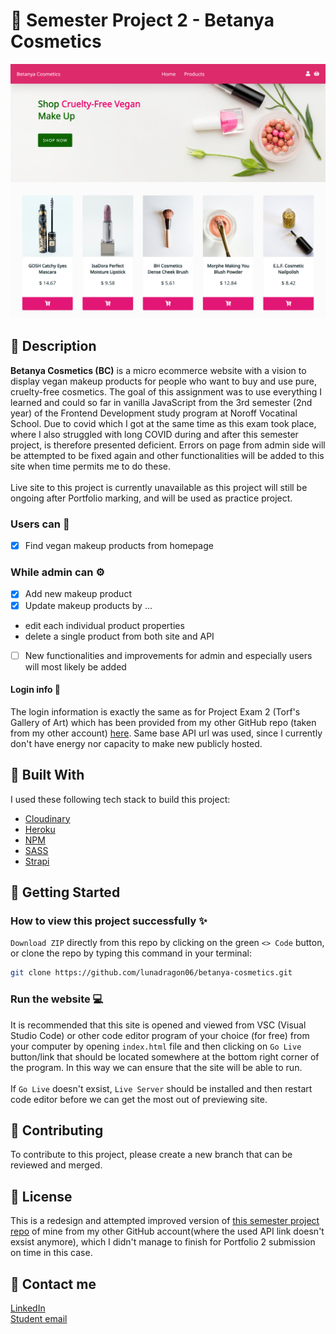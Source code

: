 # 💄 Semester Project 2 - Betanya Cosmetics
<img src="/assets/homepage.png" alt="Alt text">

## 📜 Description
**Betanya Cosmetics (BC)** is a micro ecommerce website with a vision to display vegan makeup products for people who want to buy and use pure, cruelty-free cosmetics. The goal of this assignment was to use everything I learned and could so far in vanilla JavaScript from the 3rd semester (2nd year) of the Frontend Development study program at Noroff Vocatinal School. Due to covid which I got at the same time as this exam took place, where I also struggled with long COVID during and after this semester project, is therefore presented deficient. Errors on page from admin side will be attempted to be fixed again and other functionalities will be added to this site when time permits me to do these.
<br><br>
Live site to this project is currently unavailable as this project will still be ongoing after Portfolio marking, and will be used as practice project.
### Users can 👤
- [x] Find vegan makeup products from homepage 
### While admin can ⚙️
- [x] Add new makeup product
- [x] Update makeup products by ... 
+ edit each individual product properties
+ delete a single product from both site and API 
- [ ] New functionalities and improvements for admin and especially users will most likely be added 
#### Login info 🔐
The login information is exactly the same as for Project Exam 2 (Torf's Gallery of Art) which has been provided from my other GitHub repo (taken from my other account) [here](https://github.com/lunadragon06/torfs-art-gallery). Same base API url was used, since I currently don't have energy nor capacity to make new publicly hosted.  
## 🔧 Built With
I used these following tech stack to build this project:
- [Cloudinary](https://www.cloudinary.com/)
- [Heroku](https://www.heroku.com/)
- [NPM](https://www.npmjs.com/)
- [SASS](https://sass-lang.com/)
- [Strapi](https://strapi.io/) 
## 🚀 Getting Started
### How to view this project successfully ✨
``Download ZIP`` directly from this repo by clicking on the green ``<> Code`` button, or clone the repo by typing this command in your terminal:
```bash
git clone https://github.com/lunadragon06/betanya-cosmetics.git
```
### Run the website 💻
It is recommended that this site is opened and viewed from VSC (Visual Studio Code) or other code editor program of your choice (for free) from your computer by opening ``index.html`` file and then clicking on ``Go Live`` button/link that should be located somewhere at the bottom right corner of the program. In this way we can ensure that the site will be able to run. 
<br><br>
If ``Go Live`` doesn't exsist, ``Live Server`` should be installed and then restart code editor before we can get the most out of previewing site.  
## 🔗 Contributing
To contribute to this project, please create a new branch that can be reviewed and merged.
## 🏅 License
This is a redesign and attempted improved version of [this semester project repo](https://github.com/LunaDragon666/sp-2/) of mine from my other GitHub account(where the used API link doesn't exsist anymore), which I didn't manage to finish for Portfolio 2 submission on time in this case.
## 🤙 Contact me
[LinkedIn](https://www.linkedin.com/in/monika-lie/)
<br>
[Student email](mailto:monlie16236@stud.noroff.no) 
<br>
<br>
